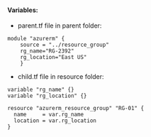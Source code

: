 
#### Variables: 



- parent.tf file in parent folder:
   
```
module "azurerm" {
    source = "../resource_group"
    rg_name="RG-2392"
    rg_location="East US"
    }
```


- child.tf file in resource folder:

```
variable "rg_name" {}
variable "rg_location" {}

resource "azurerm_resource_group" "RG-01" {
  name     = var.rg_name
  location = var.rg_location
}
```
